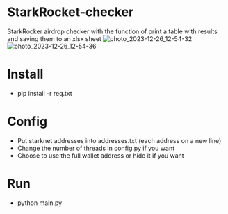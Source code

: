 # StarkRocket-checker
StarkRocker airdrop checker with the function of print a table with results and saving them to an xlsx sheet
![photo_2023-12-26_12-54-32](https://github.com/B0R9F3D9/StarkRocket-checker/assets/131712860/cc79406f-356d-48df-aa0e-7a18c405bb33)
![photo_2023-12-26_12-54-36](https://github.com/B0R9F3D9/StarkRocket-checker/assets/131712860/a44c3e48-8555-4819-89f4-e16bb137c185)
# Install
- pip install -r req.txt
# Config
- Put starknet addresses into addresses.txt (each address on a new line)
- Change the number of threads in config.py if you want
- Choose to use the full wallet address or hide it if you want
# Run
- python main.py
  
